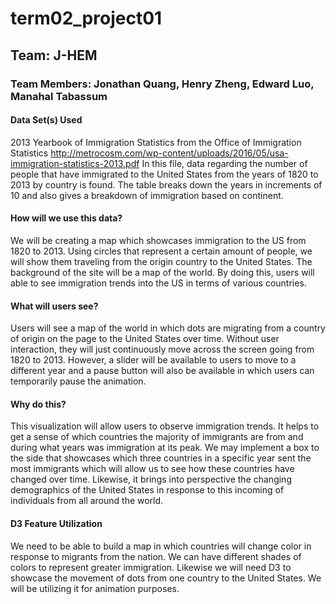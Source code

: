 # term02_project01
## Team: J-HEM
### Team Members: Jonathan Quang, Henry Zheng, Edward Luo, Manahal Tabassum

#### Data Set(s) Used
2013 Yearbook of Immigration Statistics from the Office of Immigration Statistics
http://metrocosm.com/wp-content/uploads/2016/05/usa-immigration-statistics-2013.pdf
In this file, data regarding the number of people that have immigrated to the United States from the years of 1820 to 2013 by country is found. The table breaks down the years in increments of 10 and also gives a breakdown of immigration based on continent.

#### How will we use this data?
We will be creating a map which showcases immigration to the US from 1820 to 2013. Using circles that represent a certain amount of people, we will show them traveling from the origin country to the United States. The background of the site will be a map of the world. By doing this, users will able to see immigration trends into the US in terms of various countries. 

#### What will users see?
Users will see a map of the world in which dots are migrating from a country of origin on the page to the United States over time. Without user interaction, they will just continuously move across the screen going from 1820 to 2013. However, a slider will be available to users to move to a different year and a pause button will also be available in which users can temporarily pause the animation. 

#### Why do this?
This visualization will allow users to observe immigration trends. It helps to get a sense of which countries the majority of immigrants are from and during what years was immigration at its peak. We may implement a box to the side that showcases which three countries in a specific year sent the most immigrants which will allow us to see how these countries have changed over time. Likewise, it brings into perspective the changing demographics of the United States in response to this incoming of individuals from all around the world.

#### D3 Feature Utilization
We need to be able to build a map in which countries will change color in response to migrants from the nation. We can have different shades of colors to represent greater immigration. Likewise we will need D3 to showcase the movement of dots from one country to the United States. We will be utilizing it for animation purposes. 
